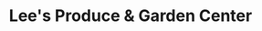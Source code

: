 ---
title: "Lee's Produce & Garden Center"
url: /clayton/lees-produce-and-garden-center/
shop: farm
---